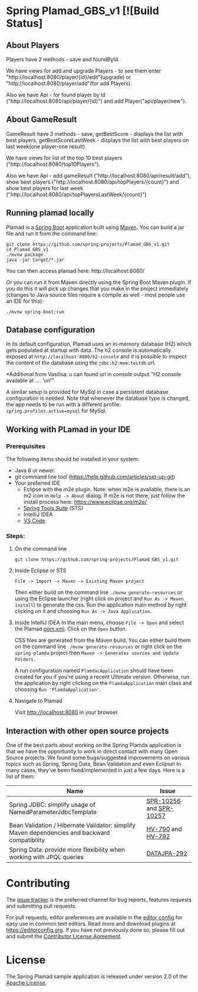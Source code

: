 # Spring Plamad_GBS_v1 [![Build Status]
## About Players

Players have 2 methods - save and foundById. 

We have views for add and upgrade Players - to see them enter "http://localhost:8080/player/{id}/edit"(upgrade) or "http://localhost:8080/player/add"(for add Players).

Also we have Api - for found player by Id ("http://localhost:8080/api/player/{id}") and add Player("api/player/new").


## About GameResult

GameResult have 3 methods - save, getBestScore - displays the list with best players, getBestScoreLastWeek -   displays the list with best players on last week(one player-one result).

We have views for list of the top 10 best players ("http://localhost:8080/top10Players"). 

Also we have Api - add gameResult ("http://localhost:8080/api/result/add"), show best players ("http://localhost:8080/api/topPlayers/{count}") and show best players for last week ("http://localhost:8080/api/topPlayersLastWeek/{count}")

## Running plamad locally
Plamad is a [Spring Boot](https://spring.io/guides/gs/spring-boot) application built using [Maven](https://spring.io/guides/gs/maven/). You can build a jar file and run it from the command line:


```
git clone https://github.com/spring-projects/Plamad_GBS_v1.git
cd Plamad_GBS_v1
./mvnw package
java -jar target/*.jar
```

You can then access plamad here: http://localhost:8080/


Or you can run it from Maven directly using the Spring Boot Maven plugin. If you do this it will pick up changes that you make in the project immediately (changes to Java source files require a compile as well - most people use an IDE for this):

```
./mvnw spring-boot:run
```

## Database configuration

In its default configuration, Plamad uses an in-memory database (H2) which
gets populated at startup with data. The h2 console is automatically exposed at `http://localhost:8080/h2-console`
and it is possible to inspect the content of the database using the `jdbc:h2:mem:testdb` url.

*Additional from Vasilisa: u can found url in console output "H2 console available at .... '*url*'"
 
A similar setup is provided for MySql in case a persistent database configuration is needed. Note that whenever the database type is changed, the app needs to be run with a different profile: `spring.profiles.active=mysql` for MySql.


## Working with PLamad in your IDE

### Prerequisites
The following items should be installed in your system:
* Java 8 or newer.
* git command line tool (https://help.github.com/articles/set-up-git)
* Your preferred IDE 
  * Eclipse with the m2e plugin. Note: when m2e is available, there is an m2 icon in `Help -> About` dialog. If m2e is
  not there, just follow the install process here: https://www.eclipse.org/m2e/
  * [Spring Tools Suite](https://spring.io/tools) (STS)
  * IntelliJ IDEA
  * [VS Code](https://code.visualstudio.com)

### Steps:

1) On the command line
    ```
    git clone https://github.com/spring-projects/Plamad_GBS_v1.git
    ```
2) Inside Eclipse or STS
    ```
    File -> Import -> Maven -> Existing Maven project
    ```

    Then either build on the command line `./mvnw generate-resources` or using the Eclipse launcher (right click on project and `Run As -> Maven install`) to generate the css. Run the application main method by right clicking on it and choosing `Run As -> Java Application`.

3) Inside IntelliJ IDEA
    In the main menu, choose `File -> Open` and select the Plamad [pom.xml](pom.xml). Click on the `Open` button.

    CSS files are generated from the Maven build. You can either build them on the command line `./mvnw generate-resources` or right click on the `spring-plamda` project then `Maven -> Generates sources and Update Folders`.

    A run configuration named `PlamdacApplication` should have been created for you if you're using a recent Ultimate version. Otherwise, run the application by right clicking on the `PlamdaApplication` main class and choosing `Run 'PlamdaApplication'`.

4) Navigate to Plamad

    Visit [http://localhost:8080](http://localhost:8080) in your browser.


## Interaction with other open source projects

One of the best parts about working on the Spring Plamda application is that we have the opportunity to work in direct contact with many Open Source projects. We found some bugs/suggested improvements on various topics such as Spring, Spring Data, Bean Validation and even Eclipse! In many cases, they've been fixed/implemented in just a few days.
Here is a list of them:

| Name | Issue |
|------|-------|
| Spring JDBC: simplify usage of NamedParameterJdbcTemplate | [SPR-10256](https://jira.springsource.org/browse/SPR-10256) and [SPR-10257](https://jira.springsource.org/browse/SPR-10257) |
| Bean Validation / Hibernate Validator: simplify Maven dependencies and backward compatibility |[HV-790](https://hibernate.atlassian.net/browse/HV-790) and [HV-792](https://hibernate.atlassian.net/browse/HV-792) |
| Spring Data: provide more flexibility when working with JPQL queries | [DATAJPA-292](https://jira.springsource.org/browse/DATAJPA-292) |


# Contributing

The [issue tracker](https://github.com/spring-projects/spring-plamda/issues) is the preferred channel for bug reports, features requests and submitting pull requests.

For pull requests, editor preferences are available in the [editor config](.editorconfig) for easy use in common text editors. Read more and download plugins at <https://editorconfig.org>. If you have not previously done so, please fill out and submit the [Contributor License Agreement](https://cla.pivotal.io/sign/spring).

# License

The Spring Plamad sample application is released under version 2.0 of the [Apache License](https://www.apache.org/licenses/LICENSE-2.0).

